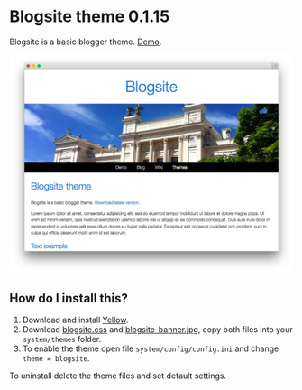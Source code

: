 Blogsite theme 0.1.15
=====================
Blogsite is a basic blogger theme. [Demo](http://demo.datenstrom.se/themes/blogsite-theme).

![Screenshot](blogsite-theme.jpg?raw=true)

How do I install this?
----------------------
1. Download and install [Yellow](https://github.com/markseu/yellowcms/).  
2. Download [blogsite.css](blogsite.css?raw=true) and [blogsite-banner.jpg](blogsite-banner.jpg?raw=true), copy both files into your `system/themes` folder.  
3. To enable the theme open file `system/config/config.ini` and change `theme = blogsite`.  

To uninstall delete the theme files and set default settings.
